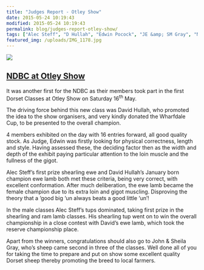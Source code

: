 ```yaml
---
title: "Judges Report - Otley Show"
date: 2015-05-24 10:19:43
modified: 2015-05-24 10:19:43
permalink: blog/judges-report-otley-show/
tags: ["Alec Steff", "D Hullah", "Edwin Pocock", "JE &amp; SM Gray", "NDBC", "Otley Show", "Report", "Wharfedale Cup"]
featured_img: /uploads/IMG_1178.jpg
---
```

![](/uploads/IMG_1178.jpg)

## <u>NDBC at Otley Show</u>

It was another first for the NDBC as their members took part in the first Dorset Classes at Otley Show on Saturday 16<sup>th</sup> May.

The driving force behind this new class was David Hullah, who promoted the idea to the show organisers, and very kindly donated the Wharfdale Cup, to be presented to the overall champion.

4 members exhibited on the day with 16 entries forward, all good quality stock. As Judge, Edwin was firstly looking for physical correctness, length and style. Having assessed these, the deciding factor then as the width and depth of the exhibit paying particular attention to the loin muscle and the fullness of the gigot.

Alec Steff’s first prize shearling ewe and David Hullah’s January born champion ewe lamb both met these criteria, being very correct, with excellent conformation. After much deliberation, the ewe lamb became the female champion due to its extra loin and gigot muscling. Disproving the theory that a ‘good big ‘un always beats a good little ‘un’!

In the male classes Alec Steff’s tups dominated, taking first prize in the shearling and ram lamb classes. His shearling tup went on to win the overall championship in a close contest with David’s ewe lamb, which took the reserve championship place.

Apart from the winners, congratulations should also go to John &amp; Sheila Gray, who’s sheep came second in three of the classes. Well done all of you for taking the time to prepare and put on show some excellent quality Dorset sheep thereby promoting the breed to local farmers.
